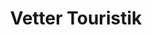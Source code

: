 ---
title: "Vetter Touristik"
url: /dessau-rosslau/vetter-touristik-ernst-zindel-strasse/
shop: Reisebüro
---
